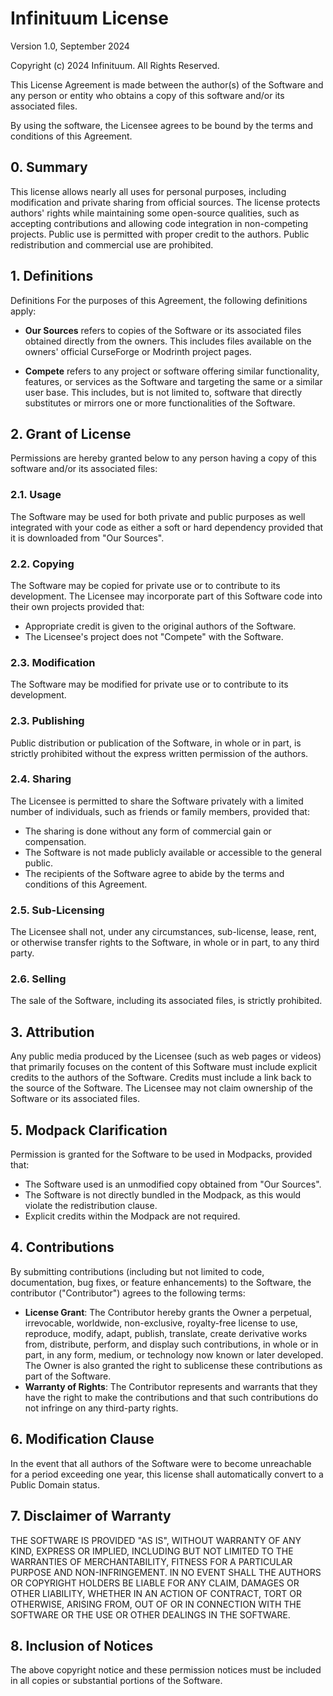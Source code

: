 # Infinituum License

Version 1.0, September 2024

Copyright (c) 2024 Infinituum. All Rights Reserved.

This License Agreement is made between the author(s) of the Software and any person or entity who obtains a copy of this
software and/or its associated files.

By using the software, the Licensee agrees to be bound by the terms and conditions of this Agreement.

## 0. Summary

This license allows nearly all uses for personal purposes, including modification and private sharing from official
sources.
The license protects authors' rights while maintaining some open-source qualities, such as accepting contributions and
allowing code integration in non-competing projects.
Public use is permitted with proper credit to the authors. Public redistribution and commercial use are prohibited.

## 1. Definitions

Definitions
For the purposes of this Agreement, the following definitions apply:

- **Our Sources** refers to copies of the Software or its associated files obtained directly from the owners. This
  includes files available on the owners' official CurseForge or Modrinth project pages.

- **Compete** refers to any project or software offering similar functionality, features, or services as the Software
  and targeting the same or a similar user base. This includes, but is not limited to, software that directly
  substitutes or mirrors one or more functionalities of the Software.

## 2. Grant of License

Permissions are hereby granted below to any person having a copy of
this software and/or its associated files:

### 2.1. Usage

The Software may be used for both private and public purposes as well integrated with your code as either a soft or hard
dependency provided that it is downloaded from "Our Sources".

### 2.2. Copying

The Software may be copied for private use or to contribute to its development.
The Licensee may incorporate part of this Software code into their own projects provided that:

- Appropriate credit is given to the original authors of the Software.
- The Licensee's project does not "Compete" with the Software.

### 2.3. Modification

The Software may be modified for private use or to contribute to its development.

### 2.3. Publishing

Public distribution or publication of the Software, in whole or in part, is strictly prohibited without the express
written permission of the authors.

### 2.4. Sharing

The Licensee is permitted to share the Software privately with a limited number of individuals, such as friends or
family members, provided that:

- The sharing is done without any form of commercial gain or compensation.
- The Software is not made publicly available or accessible to the general public.
- The recipients of the Software agree to abide by the terms and conditions of this Agreement.

### 2.5. Sub-Licensing

The Licensee shall not, under any circumstances, sub-license, lease, rent, or otherwise transfer rights to the Software,
in whole or in part, to any third party.

### 2.6. Selling

The sale of the Software, including its associated files, is strictly prohibited.

## 3. Attribution

Any public media produced by the Licensee (such as web pages or videos) that primarily focuses on the content of this
Software must include explicit credits to the authors of the Software.
Credits must include a link back to the source of the Software.
The Licensee may not claim ownership of the Software or its associated files.

## 5. Modpack Clarification

Permission is granted for the Software to be used in Modpacks, provided that:

- The Software used is an unmodified copy obtained from "Our Sources".
- The Software is not directly bundled in the Modpack, as this would violate the redistribution clause.
- Explicit credits within the Modpack are not required.

## 4. Contributions

By submitting contributions (including but not limited to code, documentation, bug fixes, or feature enhancements) to
the Software, the contributor ("Contributor") agrees to the following terms:

- **License Grant**: The Contributor hereby grants the Owner a perpetual, irrevocable, worldwide, non-exclusive,
  royalty-free license to use, reproduce, modify, adapt, publish, translate, create derivative works from, distribute,
  perform, and display such contributions, in whole or in part, in any form, medium, or technology now known or later
  developed. The Owner is also granted the right to sublicense these contributions as part of the Software.
- **Warranty of Rights**: The Contributor represents and warrants that they have the right to make the contributions and
  that such contributions do not infringe on any third-party rights.

## 6. Modification Clause

In the event that all authors of the Software were to become unreachable for a period exceeding one year, this license
shall automatically convert to a Public Domain status.

## 7. Disclaimer of Warranty

THE SOFTWARE IS PROVIDED "AS IS", WITHOUT WARRANTY OF ANY KIND, EXPRESS OR IMPLIED, INCLUDING BUT NOT LIMITED TO THE
WARRANTIES OF MERCHANTABILITY, FITNESS FOR A PARTICULAR PURPOSE AND NON-INFRINGEMENT. IN NO EVENT SHALL THE AUTHORS OR
COPYRIGHT HOLDERS BE LIABLE FOR ANY CLAIM, DAMAGES OR OTHER LIABILITY, WHETHER IN AN ACTION OF CONTRACT, TORT OR
OTHERWISE, ARISING FROM, OUT OF OR IN CONNECTION WITH THE SOFTWARE OR THE USE OR OTHER DEALINGS IN THE SOFTWARE.

## 8. Inclusion of Notices

The above copyright notice and these permission notices must be included in all copies or substantial portions of the
Software.